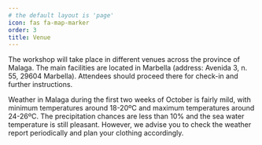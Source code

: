 ```yaml
---
# the default layout is 'page'
icon: fas fa-map-marker
order: 3
title: Venue
---
```


The workshop will take place in different venues across the province of Malaga. The main facilities are located in Marbella (address: Avenida 3, n. 55, 29604 Marbella). Attendees should proceed there for check-in and further instructions. 

Weather in Malaga during the first two weeks of October is fairly mild, with minimum temperatures around 18-20ºC and maximum temperatures around 24-26ºC. The precipitation chances are less than 10% and the sea water temperature is still pleasant. However, we advise you to check the weather report periodically and plan your clothing accordingly. 